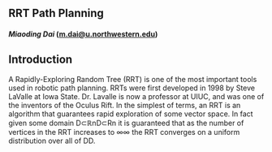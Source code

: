 ## RRT Path Planning
#### _Miaoding Dai_ (<m.dai@u.northwestern.edu>)

## Introduction
A Rapidly-Exploring Random Tree (RRT) is one of the most important tools used in robotic path planning. RRTs were first developed in 1998 by Steve LaValle at Iowa State. Dr. Lavalle is now a professor at UIUC, and was one of the inventors of the Oculus Rift. In the simplest of terms, an RRT is an algorithm that guarantees rapid exploration of some vector space. In fact given some domain D⊂ℝnD⊂Rn it is guaranteed that as the number of vertices in the RRT increases to ∞∞ the RRT converges on a uniform distribution over all of DD.
